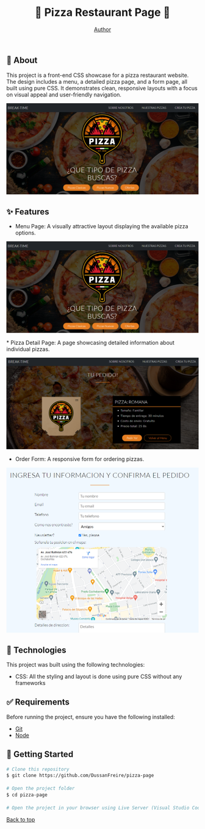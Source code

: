 <h1 align="center">🍕 Pizza Restaurant Page 🍕</h1>

<p align="center">
  <a href="https://github.com/DussanFreire" target="_blank">Author</a>
</p>

<br>

## 📜 About 

This project is a front-end CSS showcase for a pizza restaurant website. The design includes a menu, a detailed pizza page, and a form page, all built using pure CSS. It demonstrates clean, responsive layouts with a focus on visual appeal and user-friendly navigation.

<p align="center">
  <img src="./photos/pizza-menu-page.png" width="700" title="menu">
</p>


## ✨ Features


* Menu Page: A visually attractive layout displaying the available pizza options.
<p align="center">
  <img src="./photos/pizza-menu-page.png" width="700" title="menu">
</p>
* Pizza Detail Page: A page showcasing detailed information about individual pizzas.
<p align="center">
  <img src="./photos/pizza-page.png" width="700" title="Pizza Page">
</p>

* Order Form: A responsive form for ordering pizzas.
<p align="center">
  <img src="./photos/pizza-form-page.png" width="700" title="menu">
</p>

## 🚀 Technologies

This project was built using the following technologies:

* CSS: All the styling and layout is done using pure CSS without any frameworks

## ✅ Requirements ##

Before running the project, ensure you have the following installed:
* [Git](https://git-scm.com)
* [Node](https://nodejs.org/en/) 

## 🏁 Getting Started ##

```bash
# Clone this repository
$ git clone https://github.com/DussanFreire/pizza-page

# Open the project folder
$ cd pizza-page

# Open the project in your browser using Live Server (Visual Studio Code extension)
```



<a href="#top">Back to top</a>
